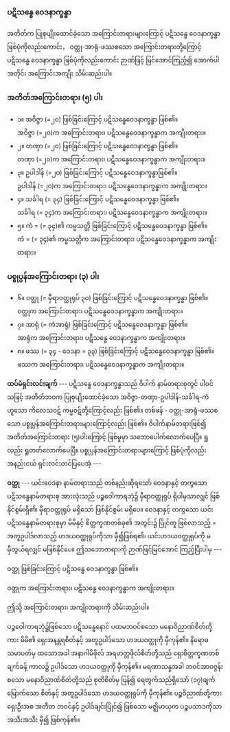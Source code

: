 ### ပဋိသန္ဓေ ဝေဒနာက္ခန္ဓာ

အတိတ်က ပြုစုပျိုးထောင်ခဲ့သော အကြောင်းတရားများကြောင့် ပဋိသန္ဓေ ဝေဒနာက္ခန္ဓာ ဖြစ်ပုံကိုလည်းကောင်း， ဝတ္ထု-အာရုံ-ဖဿစသော အကြောင်းတရားတို့ကြောင့် ပဋိသန္ဓေ ဝေဒနာက္ခန္ဓာ ဖြစ်ပုံကိုလည်းကောင်း ဉာဏ်ဖြင့် မြင်အောင်ကြည့်၍ အောက်ပါအတိုင်း အကြောင်းအကျိုး သိမ်းဆည်းပါ။

### အတိတ်အကြောင်းတရား (၅) ပါး

- ၁။ အဝိဇ္ဇာ (=၂၀) ဖြစ်ခြင်းကြောင့် ပဋိသန္ဓေဝေဒနာက္ခန္ဓာ ဖြစ်၏။ <br>အဝိဇ္ဇာ (=၂၀)က အကြောင်းတရား၊ ပဋိသန္ဓေဝေဒနာက္ခန္ဓာက အကျိုးတရား။
- ၂။ တဏှာ (=၂၀) ဖြစ်ခြင်းကြောင့် ပဋိသန္ဓေဝေဒနာက္ခန္ဓာ ဖြစ်၏။ <br>တဏှာ (=၂၀)က အကြောင်းတရား၊ ပဋိသန္ဓေဝေဒနာက္ခန္ဓာက အကျိုးတရား။
- ၃။ ဥပါဒါန် (=၂၀) ဖြစ်ခြင်းကြောင့် ပဋိသန္ဓေဝေဒနာက္ခန္ဓာဖြစ်၏။ <br>ဥပါဒါန် (=၂၀)က အကြောင်းတရား၊ ပဋိသန္ဓေဝေဒနာက္ခန္ဓာက အကျိုးတရား။
- ၄။ သင်္ခါရ (= ၃၄) ဖြစ်ခြင်းကြောင့် ပဋိသန္ဓေဝေဒနာက္ခန္ဓာ ဖြစ်၏။ <br>သင်္ခါရ (= ၃၄)က အကြောင်းတရား၊ ပဋိသန္ဓေဝေဒနာက္ခန္ဓာက အကျိုးတရား။
- ၅။ ကံ = (= ၃၄)၏ ကမ္မသတ္တိ ဖြစ်ခြင်းကြောင့် ပဋိသန္ဓေဝေဒနာက္ခန္ဓာ ဖြစ်၏။ <br>ကံ = (= ၃၄)၏ ကမ္မသတ္တိက အကြောင်းတရား၊ ပဋိသန္ဓေဝေဒနာက္ခန္ဓာက အကျိုးတရား။

### ပစ္စုပ္ပန်အကြောင်းတရား (၃) ပါး

- ၆။ ဝတ္ထု (= မှီရာဝတ္ထုရုပ် ၃၀) ဖြစ်ခြင်းကြောင့် ပဋိသန္ဓေဝေဒနာက္ခန္ဓာ ဖြစ်၏။ <br>ဝတ္ထုက အကြောင်းတရား၊ ပဋိသန္ဓေဝေဒနာက္ခန္ဓာက အကျိုးတရား။
- ၇။ အာရုံ (= ကံအာရုံ) ဖြစ်ခြင်းကြောင့် ပဋိသန္ဓေဝေဒနာက္ခန္ဓာ ဖြစ်၏။ <br>အာရုံက အကြောင်းတရား၊ ပဋိသန္ဓေ ဝေဒနာက္ခန္ဓာက အကျိုးတရား။
- ၈။ ဖဿ (= ၃၄ - ဝေဒနာ = ၃၃) ဖြစ်ခြင်းကြောင့် ပဋိသန္ဓေဝေဒနာက္ခန္ဓာ ဖြစ်၏။ <br>ဖဿက အကြောင်းတရား၊ ပဋိသန္ဓေဝေဒနာက္ခန္ဓာက အကျိုးတရား။

**ထပ်မံရှင်းလင်းချက်** --- ပဋိသန္ဓေ ဝေဒနာက္ခန္ဓာသည် ဝိပါက် နာမ်တရားစုတွင် ပါဝင်သဖြင့် အတိတ်ဘဝက ပြုစုပျိုးထောင်ခဲ့သော အဝိဇ္ဇာ-တဏှာ-ဥပါဒါန်-သင်္ခါရ-ကံဟူသော ကိလေသဝဋ် ကမ္မဝဋ်တို့ကြောင့်လည်း ဖြစ်၏။ 
တစ်ဖန် - ဝတ္ထု-အာရုံ-ဖဿစသော ပစ္စုပ္ပန်အကြောင်းတရားများကြောင့်လည်း ဖြစ်၏။ 
ဝိပါက်နာမ်တရားဖြစ်၍ အတိတ်အကြောင်းတရား (၅)ပါးကြောင့် ဖြစ်မှုမှာ သဘောပေါက်လောက်ပေပြီ။ 
ရှုလည်း ရှုတတ်လောက်ပေပြီ။ 
ပစ္စုပ္ပန်အကြောင်းတရားများကြောင့် ဖြစ်ပုံကိုလည်း အနည်းငယ် ရှင်းလင်းတင်ပြပေအံ့ ---

**ဝတ္ထု** --- ယင်းဝေဒနာ နာမ်တရားသည် တစ်နည်းဆိုရသော် ဝေဒနာနှင့် တကွသော ပဋိသန္ဓေနာမ်တရားစု အားလုံးသည် ပဉ္စဝေါကာရဘုံ၌ မှီရာဝတ္ထုရုပ် ရှိပါမှသာလျှင် ဖြစ်နိုင်စွမ်းရှိ၏၊ မှီရာဝတ္ထုရုပ် မရှိသော် ဖြစ်နိုင်စွမ်း မရှိပေ။ 
ဝေဒနာနှင့် တကွသော ယင်းပဋိသန္ဓေနာမ်တရားစုမှာ မိမိနှင့် စိတ္တက္ခဏတစ်ခု၏ အတွင်း၌ ပြိုင်တူ ဖြစ်လာသည့် = အတူဥပါဒ်လာသည့် ဟဒယဝတ္ထုရုပ်ကိုသာ မှီ၍ဖြစ်ရ၏၊ ယင်းဟဒယဝတ္ထုရုပ်ကို မမှီတွယ်ရလျှင် မဖြစ်နိုင်ပေ။ 
ဤသဘောတရားကို ဉာဏ်ဖြင့်မြင်အောင် ကြည့်ပြီးပါမှ ---

ဝတ္ထု ဖြစ်ခြင်းကြောင့် ပဋိသန္ဓေ ဝေဒနာက္ခန္ဓာ ဖြစ်၏။

ဝတ္ထုက အကြောင်းတရား၊ ပဋိသန္ဓေ ဝေဒနာက္ခန္ဓာက အကျိုးတရား။

ဤသို့ အကြောင်းတရား၊ အကျိုးတရားကို သိမ်းဆည်းပါ။

ပဉ္စဝေါကာရဘုံ၌ဖြစ်သော ပဋိသန္ဓေနောင် ပထမဘဝင်စသော မနောဝိညာဏ်စိတ်တို့ကား မိမိ၏ ရှေးအနန္တရစိတ်နှင့် အတူဥပါဒ်သော ဟဒယဝတ္ထုကို မှီကုန်၏။ 
နိရောဓသမာပတ်မှ ထသောအခါ အနာဂါမိဖိုလ် အရဟတ္တဖိုလ်စိတ်တို့သည် ရှေးစိတ္တက္ခဏတစ်ချက်ခန့် ကာလ၌ ဥပါဒ်သော ဟဒယဝတ္ထုကို မှီကုန်၏။ 
မရဏာသန္နအခါ ဘဝင်အာဝဇ္ဇန်းစသော မနောဝိညာဏ်စိတ်တို့သည် စုတိစိတ်မှ ပြန်၍ ရေတွက်သည်ရှိသော် (၁၇)ချက်မြောက်သော စိတ်နှင့် အတူဥပါဒ်သော ဟဒယဝတ္ထုရုပ်ကို မှီကုန်၏။ 
ပဉ္စဝိညာဏ်တို့ကား ရှေးဦးအစ အတီတ ဘဝင်နှင့် ဥပါဒ်ချင်းပြိုင်၍ ဖြစ်သော မဇ္ဈိမာယုက ပဉ္စပသာဒကိုသာ အသီးအသီး မှီ၍ ဖြစ်ကုန်၏။
